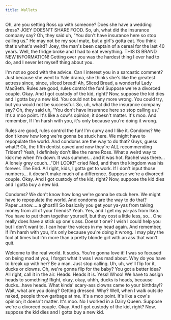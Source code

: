 ```yaml
---
title: Wallets
---
```


Oh, are you setting Ross up with someone? Does she have a wedding dress? JOEY DOESN'T SHARE FOOD. So, uh, what did the insurance company say? Oh, they said uh, "You don't have insurance here so stop calling us." He may not be my soul mate, but a girl's gotta eat. You think that's what's weird? Joey, the man's been captain of a cereal for the last 40 years. Well, the fridge broke and I had to eat everything. THIS IS BRAND NEW INFORMATION! Getting over you was the hardest thing I ever had to do, and I never let myself thing about you.

I'm not so good with the advice. Can I interest you in a sarcastic comment? Just because she went to Yale drama, she thinks she's like the greatest actress since, since, sliced bread! Ah, Sliced Bread, a wonderful Lady MacBeth. Rules are good, rules control the fun! Suppose we're a divorced couple. Okay. And I got custody of the kid, right? Now, suppose the kid dies and I gotta buy a new kid. You could not be any more wrong. You could try, but you would not be successful. So, uh, what did the insurance company say? Oh, they said uh, "You don't have insurance here so stop calling us." It's a moo point. It's like a cow's opinion; it doesn't matter. It's moo. And remember, If I'm harsh with you, it's only because you're doing it wrong.

Rules are good, rules control the fun! I'm curvy and I like it. Condoms? We don't know how long we're gonna be stuck here. We might have to repopulate the world. And condoms are the way to do that? Guys, guess what?! Ok, the fifth dentist caved and now they're ALL recommending Trident? Yeah, I definitely don't like the name Ross. What a weird way to kick me when I'm down. It was summer... and it was hot. Rachel was there... A lonely grey couch..."OH LOOK!" cried Ned, and then the kingdom was his forever. The End. All right, kids, I gotta get to work. If I don't input those numbers... it doesn't make much of a difference. Suppose we're a divorced couple. Okay. And I got custody of the kid, right? Now, suppose the kid dies and I gotta buy a new kid.

Condoms? We don't know how long we're gonna be stuck here. We might have to repopulate the world. And condoms are the way to do that? Paper...snow.....a ghost!!! So basically you get your ya-yas from taking money from all of your friends? Yeah. Yes, and I get my ya-yas from Ikea. You have to put them together yourself, but they cost a little less, so... One really does have a stick up one's ass. Doesn't one? I wish I could help you but I don't want to. I can hear the voices in my head again. And remember, If I'm harsh with you, it's only because you're doing it wrong. I may play the fool at times but I'm more than a pretty blonde girl with an ass that won't quit.

Welcome to the real world. It sucks. You're gonna love it! I was so focused on being mad at you, I forgot what it was I was mad about. Why do you have to break up with her? Be a man. Just stop calling. Uh, uh, we'll flip for it, ducks or clowns. Oh, we're gonna flip for the baby? You got a better idea? All right, call it in the air. Heads. Heads it is. Yess! Whoo! We have to assign heads to something! Right, okay, okay, uhhh, ducks is heads, because ducks...have heads. What kinda' scary-ass clowns came to your birthday!? Wait, what are you doing? Getting dressed. Why? Well, when I walk outside naked, people throw garbage at me. It's a moo point. It's like a cow's opinion; it doesn't matter. It's moo. No I worked in a Dairy Queen. Suppose we're a divorced couple. Okay. And I got custody of the kid, right? Now, suppose the kid dies and I gotta buy a new kid.
